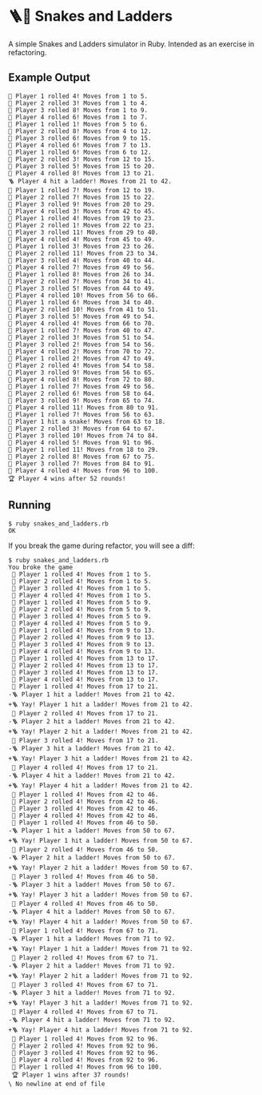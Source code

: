 # 🪜🐍 Snakes and Ladders

A simple Snakes and Ladders simulator in Ruby. Intended as an exercise in refactoring.

## Example Output

    🎲 Player 1 rolled 4! Moves from 1 to 5.
    🎲 Player 2 rolled 3! Moves from 1 to 4.
    🎲 Player 3 rolled 8! Moves from 1 to 9.
    🎲 Player 4 rolled 6! Moves from 1 to 7.
    🎲 Player 1 rolled 1! Moves from 5 to 6.
    🎲 Player 2 rolled 8! Moves from 4 to 12.
    🎲 Player 3 rolled 6! Moves from 9 to 15.
    🎲 Player 4 rolled 6! Moves from 7 to 13.
    🎲 Player 1 rolled 6! Moves from 6 to 12.
    🎲 Player 2 rolled 3! Moves from 12 to 15.
    🎲 Player 3 rolled 5! Moves from 15 to 20.
    🎲 Player 4 rolled 8! Moves from 13 to 21.
    🪜 Player 4 hit a ladder! Moves from 21 to 42.
    🎲 Player 1 rolled 7! Moves from 12 to 19.
    🎲 Player 2 rolled 7! Moves from 15 to 22.
    🎲 Player 3 rolled 9! Moves from 20 to 29.
    🎲 Player 4 rolled 3! Moves from 42 to 45.
    🎲 Player 1 rolled 4! Moves from 19 to 23.
    🎲 Player 2 rolled 1! Moves from 22 to 23.
    🎲 Player 3 rolled 11! Moves from 29 to 40.
    🎲 Player 4 rolled 4! Moves from 45 to 49.
    🎲 Player 1 rolled 3! Moves from 23 to 26.
    🎲 Player 2 rolled 11! Moves from 23 to 34.
    🎲 Player 3 rolled 4! Moves from 40 to 44.
    🎲 Player 4 rolled 7! Moves from 49 to 56.
    🎲 Player 1 rolled 8! Moves from 26 to 34.
    🎲 Player 2 rolled 7! Moves from 34 to 41.
    🎲 Player 3 rolled 5! Moves from 44 to 49.
    🎲 Player 4 rolled 10! Moves from 56 to 66.
    🎲 Player 1 rolled 6! Moves from 34 to 40.
    🎲 Player 2 rolled 10! Moves from 41 to 51.
    🎲 Player 3 rolled 5! Moves from 49 to 54.
    🎲 Player 4 rolled 4! Moves from 66 to 70.
    🎲 Player 1 rolled 7! Moves from 40 to 47.
    🎲 Player 2 rolled 3! Moves from 51 to 54.
    🎲 Player 3 rolled 2! Moves from 54 to 56.
    🎲 Player 4 rolled 2! Moves from 70 to 72.
    🎲 Player 1 rolled 2! Moves from 47 to 49.
    🎲 Player 2 rolled 4! Moves from 54 to 58.
    🎲 Player 3 rolled 9! Moves from 56 to 65.
    🎲 Player 4 rolled 8! Moves from 72 to 80.
    🎲 Player 1 rolled 7! Moves from 49 to 56.
    🎲 Player 2 rolled 6! Moves from 58 to 64.
    🎲 Player 3 rolled 9! Moves from 65 to 74.
    🎲 Player 4 rolled 11! Moves from 80 to 91.
    🎲 Player 1 rolled 7! Moves from 56 to 63.
    🐍 Player 1 hit a snake! Moves from 63 to 18.
    🎲 Player 2 rolled 3! Moves from 64 to 67.
    🎲 Player 3 rolled 10! Moves from 74 to 84.
    🎲 Player 4 rolled 5! Moves from 91 to 96.
    🎲 Player 1 rolled 11! Moves from 18 to 29.
    🎲 Player 2 rolled 8! Moves from 67 to 75.
    🎲 Player 3 rolled 7! Moves from 84 to 91.
    🎲 Player 4 rolled 4! Moves from 96 to 100.
    🏆 Player 4 wins after 52 rounds!


## Running

    $ ruby snakes_and_ladders.rb
    OK

If you break the game during refactor, you will see a diff:

    $ ruby snakes_and_ladders.rb
    You broke the game
     🎲 Player 1 rolled 4! Moves from 1 to 5.
     🎲 Player 2 rolled 4! Moves from 1 to 5.
     🎲 Player 3 rolled 4! Moves from 1 to 5.
     🎲 Player 4 rolled 4! Moves from 1 to 5.
     🎲 Player 1 rolled 4! Moves from 5 to 9.
     🎲 Player 2 rolled 4! Moves from 5 to 9.
     🎲 Player 3 rolled 4! Moves from 5 to 9.
     🎲 Player 4 rolled 4! Moves from 5 to 9.
     🎲 Player 1 rolled 4! Moves from 9 to 13.
     🎲 Player 2 rolled 4! Moves from 9 to 13.
     🎲 Player 3 rolled 4! Moves from 9 to 13.
     🎲 Player 4 rolled 4! Moves from 9 to 13.
     🎲 Player 1 rolled 4! Moves from 13 to 17.
     🎲 Player 2 rolled 4! Moves from 13 to 17.
     🎲 Player 3 rolled 4! Moves from 13 to 17.
     🎲 Player 4 rolled 4! Moves from 13 to 17.
     🎲 Player 1 rolled 4! Moves from 17 to 21.
    -🪜 Player 1 hit a ladder! Moves from 21 to 42.
    +🪜 Yay! Player 1 hit a ladder! Moves from 21 to 42.
     🎲 Player 2 rolled 4! Moves from 17 to 21.
    -🪜 Player 2 hit a ladder! Moves from 21 to 42.
    +🪜 Yay! Player 2 hit a ladder! Moves from 21 to 42.
     🎲 Player 3 rolled 4! Moves from 17 to 21.
    -🪜 Player 3 hit a ladder! Moves from 21 to 42.
    +🪜 Yay! Player 3 hit a ladder! Moves from 21 to 42.
     🎲 Player 4 rolled 4! Moves from 17 to 21.
    -🪜 Player 4 hit a ladder! Moves from 21 to 42.
    +🪜 Yay! Player 4 hit a ladder! Moves from 21 to 42.
     🎲 Player 1 rolled 4! Moves from 42 to 46.
     🎲 Player 2 rolled 4! Moves from 42 to 46.
     🎲 Player 3 rolled 4! Moves from 42 to 46.
     🎲 Player 4 rolled 4! Moves from 42 to 46.
     🎲 Player 1 rolled 4! Moves from 46 to 50.
    -🪜 Player 1 hit a ladder! Moves from 50 to 67.
    +🪜 Yay! Player 1 hit a ladder! Moves from 50 to 67.
     🎲 Player 2 rolled 4! Moves from 46 to 50.
    -🪜 Player 2 hit a ladder! Moves from 50 to 67.
    +🪜 Yay! Player 2 hit a ladder! Moves from 50 to 67.
     🎲 Player 3 rolled 4! Moves from 46 to 50.
    -🪜 Player 3 hit a ladder! Moves from 50 to 67.
    +🪜 Yay! Player 3 hit a ladder! Moves from 50 to 67.
     🎲 Player 4 rolled 4! Moves from 46 to 50.
    -🪜 Player 4 hit a ladder! Moves from 50 to 67.
    +🪜 Yay! Player 4 hit a ladder! Moves from 50 to 67.
     🎲 Player 1 rolled 4! Moves from 67 to 71.
    -🪜 Player 1 hit a ladder! Moves from 71 to 92.
    +🪜 Yay! Player 1 hit a ladder! Moves from 71 to 92.
     🎲 Player 2 rolled 4! Moves from 67 to 71.
    -🪜 Player 2 hit a ladder! Moves from 71 to 92.
    +🪜 Yay! Player 2 hit a ladder! Moves from 71 to 92.
     🎲 Player 3 rolled 4! Moves from 67 to 71.
    -🪜 Player 3 hit a ladder! Moves from 71 to 92.
    +🪜 Yay! Player 3 hit a ladder! Moves from 71 to 92.
     🎲 Player 4 rolled 4! Moves from 67 to 71.
    -🪜 Player 4 hit a ladder! Moves from 71 to 92.
    +🪜 Yay! Player 4 hit a ladder! Moves from 71 to 92.
     🎲 Player 1 rolled 4! Moves from 92 to 96.
     🎲 Player 2 rolled 4! Moves from 92 to 96.
     🎲 Player 3 rolled 4! Moves from 92 to 96.
     🎲 Player 4 rolled 4! Moves from 92 to 96.
     🎲 Player 1 rolled 4! Moves from 96 to 100.
     🏆 Player 1 wins after 37 rounds!
    \ No newline at end of file